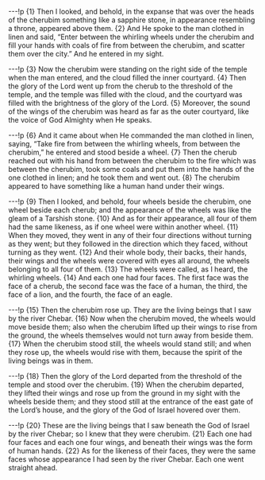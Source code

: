 ---!p
{1} Then I looked, and behold, in the expanse that was over the heads of the cherubim something like a sapphire stone, in appearance resembling a throne, appeared above them. {2} And He spoke to the man clothed in linen and said, “Enter between the whirling wheels under the cherubim and fill your hands with coals of fire from between the cherubim, and scatter them over the city.” And he entered in my sight.

---!p
{3} Now the cherubim were standing on the right side of the temple when the man entered, and the cloud filled the inner courtyard. {4} Then the glory of the Lord went up from the cherub to the threshold of the temple, and the temple was filled with the cloud, and the courtyard was filled with the brightness of the glory of the Lord. {5} Moreover, the sound of the wings of the cherubim was heard as far as the outer courtyard, like the voice of God Almighty when He speaks.

---!p
{6} And it came about when He commanded the man clothed in linen, saying, “Take fire from between the whirling wheels, from between the cherubim,” he entered and stood beside a wheel. {7} Then the cherub reached out with his hand from between the cherubim to the fire which was between the cherubim, took some coals and put them into the hands of the one clothed in linen; and he took them and went out. {8} The cherubim appeared to have something like a human hand under their wings.

---!p
{9} Then I looked, and behold, four wheels beside the cherubim, one wheel beside each cherub; and the appearance of the wheels was like the gleam of a Tarshish stone. {10} And as for their appearance, all four of them had the same likeness, as if one wheel were within another wheel. {11} When they moved, they went in any of their four directions without turning as they went; but they followed in the direction which they faced, without turning as they went. {12} And their whole body, their backs, their hands, their wings and the wheels were covered with eyes all around, the wheels belonging to all four of them. {13} The wheels were called, as I heard, the whirling wheels. {14} And each one had four faces. The first face was the face of a cherub, the second face was the face of a human, the third, the face of a lion, and the fourth, the face of an eagle.

---!p
{15} Then the cherubim rose up. They are the living beings that I saw by the river Chebar. {16} Now when the cherubim moved, the wheels would move beside them; also when the cherubim lifted up their wings to rise from the ground, the wheels themselves would not turn away from beside them. {17} When the cherubim stood still, the wheels would stand still; and when they rose up, the wheels would rise with them, because the spirit of the living beings was in them.

---!p
{18} Then the glory of the Lord departed from the threshold of the temple and stood over the cherubim. {19} When the cherubim departed, they lifted their wings and rose up from the ground in my sight with the wheels beside them; and they stood still at the entrance of the east gate of the Lord’s house, and the glory of the God of Israel hovered over them.

---!p
{20} These are the living beings that I saw beneath the God of Israel by the river Chebar; so I knew that they were cherubim. {21} Each one had four faces and each one four wings, and beneath their wings was the form of human hands. {22} As for the likeness of their faces, they were the same faces whose appearance I had seen by the river Chebar. Each one went straight ahead.